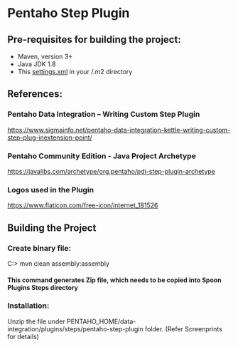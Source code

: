 # Pentaho Step Plugin

## Pre-requisites for building the project:
* Maven, version 3+
* Java JDK 1.8
* This [settings.xml](https://github.com/pentaho/maven-parent-poms/blob/master/maven-support-files/settings.xml) in your <user-home>/.m2 directory

## References:

### Pentaho Data Integration – Writing Custom Step Plugin
https://www.sigmainfo.net/pentaho-data-integration-kettle-writing-custom-step-plug-inextension-point/

### Pentaho Community Edition - Java Project Archetype
https://javalibs.com/archetype/org.pentaho/pdi-step-plugin-archetype

### Logos used in the Plugin
https://www.flaticon.com/free-icon/internet_181526

## Building the Project

### Create binary file:
C:\> mvn clean assembly:assembly
#### This command generates Zip file, which needs to be copied into Spoon Plugins Steps directory

### Installation:
Unzip the file under PENTAHO_HOME/data-integration/plugins/steps/pentaho-step-plugin folder.
(Refer Screenprints for details)